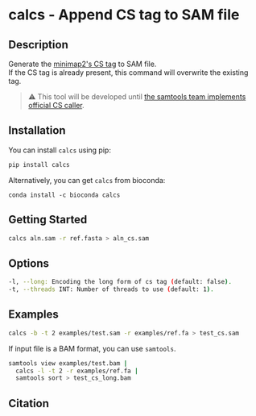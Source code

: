 # calcs - Append CS tag to SAM file

## Description

Generate the [minimap2's CS tag](https://github.com/lh3/minimap2#cs) to SAM file.  
If the CS tag is already present, this command will overwrite the existing tag.


> :warning: This tool will be developed until [the samtools team implements official CS caller](https://github.com/samtools/samtools/issues/1264).

## Installation

You can install `calcs` using pip:

```bash
pip install calcs
```

Alternatively, you can get `calcs` from bioconda:

```
conda install -c bioconda calcs
```

## Getting Started

```bash
calcs aln.sam -r ref.fasta > aln_cs.sam
```


## Options

```bash
-l, --long: Encoding the long form of cs tag (default: false).
-t, --threads INT: Number of threads to use (default: 1).
```

## Examples

```bash
calcs -b -t 2 examples/test.sam -r examples/ref.fa > test_cs.sam
```

If input file is a BAM format, you can use `samtools`.

```bash
samtools view examples/test.bam |
  calcs -l -t 2 -r examples/ref.fa |
  samtools sort > test_cs_long.bam
```

## Citation

